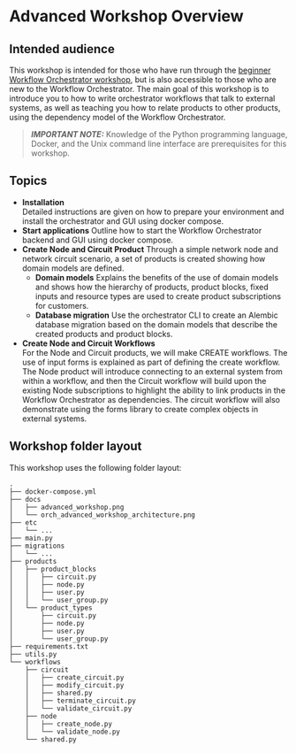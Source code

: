 # Advanced Workshop Overview

## Intended audience

This workshop is intended for those who have run through the [beginner Workflow Orchestrator workshop](https://workfloworchestrator.org/orchestrator-core/workshops/beginner/overview/), but is also accessible to those who are new to the Workflow Orchestrator. The main goal of this workshop is to introduce you to how to write orchestrator workflows that talk to external systems, as well as teaching you how to relate products to other products, using the dependency model of the Workflow Orchestrator.

> ***IMPORTANT NOTE:*** Knowledge of the Python programming language, Docker, and the Unix command line interface are prerequisites for this workshop.

## Topics

* **Installation**  
  Detailed instructions are given on how to prepare your environment and install the orchestrator and GUI using docker compose.
* **Start applications**
  Outline how to start the Workflow Orchestrator backend and GUI using docker compose.
* **Create Node and Circuit Product**
  Through a simple network node and network circuit scenario, a set of products is created showing how domain models are defined.
  * **Domain models**
    Explains the benefits of the use of domain models and shows how the hierarchy of products, product blocks, fixed inputs and resource types are used to create product subscriptions for customers.
  * **Database migration**
    Use the orchestrator CLI to create an Alembic database migration based on the domain models that describe the created products and product blocks.
* **Create Node and Circuit Workflows**  
  For the Node and Circuit products, we will make CREATE workflows. The use of input forms is explained as part of defining the create workflow. The Node product will introduce connecting to an external system from within a workflow, and then the Circuit workflow will build upon the existing Node subscriptions to highlight the ability to link products in the Workflow Orchestrator as dependencies. The circuit workflow will also demonstrate using the forms library to create complex objects in external systems.

## Workshop folder layout

This workshop uses the following folder layout:

```text
.
├── docker-compose.yml
├── docs
│   ├── advanced_workshop.png
│   └── orch_advanced_workshop_architecture.png
├── etc
│   └── ...
├── main.py
├── migrations
│   └── ...
├── products
│   ├── product_blocks
│   │   ├── circuit.py
│   │   ├── node.py
│   │   ├── user.py
│   │   └── user_group.py
│   └── product_types
│       ├── circuit.py
│       ├── node.py
│       ├── user.py
│       └── user_group.py
├── requirements.txt
├── utils.py
└── workflows
    ├── circuit
    │   ├── create_circuit.py
    │   ├── modify_circuit.py
    │   ├── shared.py
    │   ├── terminate_circuit.py
    │   └── validate_circuit.py
    ├── node
    │   ├── create_node.py
    │   └── validate_node.py
    └── shared.py
```
